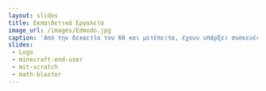```yaml
---
layout: slides
title: Εκπαιδετικά Εργαλεία
image_url: /images/Edmodo.jpg
caption: 'Από την δεκαετία του 60 και μετέπειτα, έχουν υπάρξει συσκευές και εφαρμογές οι οποίες είχαν σαν στόχο να βοηθήσουν τον μαθητή στην απόκτηση γνώσεων. Σήμερα, αυτά τα μέσα έχουν εξελιχθεί σε τέτοιο βαθμό,όπου αποτελούν βασικά μαθησιακά εργαλεία για έναν μαθητή.'
slides:
 - Logo
 - minecraft-end-user
 - mit-scratch
 - math-blaster
---
```

